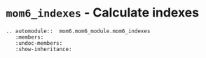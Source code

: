 # `mom6_indexes` - Calculate indexes

```{eval-rst}
.. automodule::  mom6.mom6_module.mom6_indexes
   :members:
   :undoc-members:
   :show-inheritance:

```
